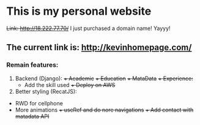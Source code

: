 # This is my personal website

~~Link: http://18.222.77.70/~~
I just purchased a domain name! Yayyy!

## The current link is: http://kevinhomepage.com/

### Remain features:
1. Backend (Django):
  ~~+ Academic~~
  ~~+ Education~~
  ~~+ MataData~~
  ~~+ Experience:~~
    + Add the skill used
  ~~+ Deploy on AWS~~
2. Better styling (RecatJS):
  + RWD for cellphone
  + More animations
  ~~+ useRef and do nore navigations~~
  ~~+ Add contact with matadata API~~
